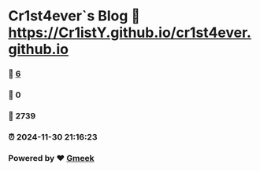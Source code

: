 # Cr1st4ever`s Blog :link: https://Cr1istY.github.io/cr1st4ever.github.io 
### :page_facing_up: [6](https://Cr1istY.github.io/cr1st4ever.github.io/tag.html) 
### :speech_balloon: 0 
### :hibiscus: 2739 
### :alarm_clock: 2024-11-30 21:16:23 
### Powered by :heart: [Gmeek](https://github.com/Meekdai/Gmeek)

